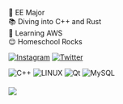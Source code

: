 🔋 EE Major<br>:books: Diving into C++ and Rust<br>💬 Learning AWS<br>:relieved: Homeschool Rocks


[![Instagram](https://img.shields.io/badge/Instagram-%23E4405F.svg?logo=Instagram&logoColor=white)](https://instagram.com/energy_hz_vibrations) [![Twitter](https://img.shields.io/badge/Twitter-%231DA1F2.svg?logo=Twitter&logoColor=white)](https://twitter.com/theintjengineer)  

![C++](https://img.shields.io/badge/C%2B%2B-20%7C23-blue) ![LINUX](https://img.shields.io/badge/Linux-FCC624?style=plastic&logo=linux&logoColor=black) ![Qt](https://img.shields.io/badge/Qt-%23217346.svg?style=plastic&logo=Qt&logoColor=white) ![MySQL](https://img.shields.io/badge/mysql-%2300f.svg?style=plastic&logo=mysql&logoColor=white)  


#### [![](https://visitcount.itsvg.in/api?id=kelarov&icon=5&color=9)](https://visitcount.itsvg.in)

<!-- Proudly created with GPRM ( https://gprm.itsvg.in ) -->
